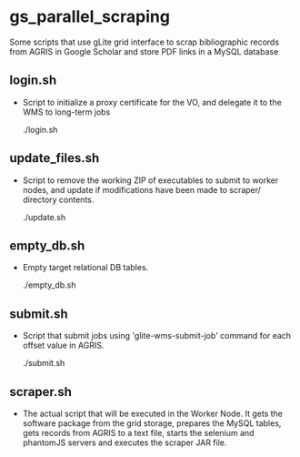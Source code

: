 gs_parallel_scraping
====================

Some scripts that use gLite grid interface to scrap bibliographic records from AGRIS in Google Scholar and store PDF links in a MySQL database

login.sh
--------------------
- Script to initialize a proxy certificate for the VO, and delegate it to the WMS to long-term jobs

	./login.sh

update_files.sh
-------------------
- Script to remove the working ZIP of executables to submit to worker nodes, and update if modifications have been made to scraper/ directory contents.

	./update.sh

empty_db.sh
-------------------
- Empty target relational DB tables.

	./empty_db.sh <db-user> <db-pass> <db> <host> <port>

submit.sh
-------------------
- Script that submit jobs using 'glite-wms-submit-job' command for each offset value in AGRIS.

	./submit.sh

scraper.sh
-------------------
- The actual script that will be executed in the Worker Node. It gets the software package from the grid storage, prepares the MySQL tables, gets records from AGRIS to a text file, starts the selenium and phantomJS servers and executes the scraper JAR file.
